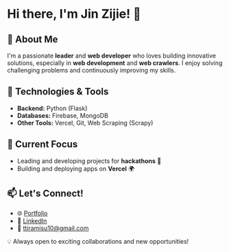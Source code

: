 # Hi there, I'm Jin Zijie! 👋

## 🚀 About Me
I'm a passionate **leader** and **web developer** who loves building innovative solutions, especially in **web development** and **web crawlers**. I enjoy solving challenging problems and continuously improving my skills.

## 🔧 Technologies & Tools
- **Backend:** Python (Flask)
- **Databases:** Firebase, MongoDB
- **Other Tools:** Vercel, Git, Web Scraping (Scrapy)

## 📌 Current Focus
- Leading and developing projects for **hackathons** 🚀
- Building and deploying apps on **Vercel** 🌍

## 📫 Let's Connect!
- 🌐 [Portfolio](https://jin-zijie.vercel.app)
- 💼 [LinkedIn](#www.linkedin.com/in/jin-zijie)
- 📧 [ttiramisu10@gmail.com](mailto:ttiramisu10@gmail.com)

💡 Always open to exciting collaborations and new opportunities!

